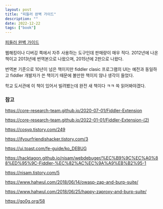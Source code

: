 ```yaml
---
layout: post
title: "피들러 완벽 가이드"
description: ""
date: 2022-12-22
tags: ["book"]
---
```


<a href="http://www.yes24.com/Product/Goods/11006370">피들러 완벽 가이드</a>

웹해킹이나 디버깅 쪽에서 자주 사용하는 도구인데 판매량이 매우 적다. 2012년에 나온 책이고 2013년에 번역본으로 나왔으며, 2015년에 2판으로 나왔다.

번역본 기준으로 10년이 넘은 책이지만 fiddler clasic 프로그램의 UI는 예전과 동일하고 fiddler 개발자가 쓴 책이기 때문에 볼만한 책이지 않나 생각이 들었다.

학교 도서관에 이 책이 있어서 빌려봤는데 완전 새 책이다 ㅋㅋ 쓱 읽어봐야겠다.

### 참고

https://core-research-team.github.io/2020-07-01/Fiddler-Extension

https://core-research-team.github.io/2022-01-01/Fiddler-Extension-(2)

https://cosyp.tistory.com/249

https://ifyourfriendishacker.tistory.com/3

https://ui.toast.com/fe-guide/ko_DEBUG

https://hacktagon.github.io/nisam/webdebuger/%EC%B9%9C%EC%A0%88%ED%95%9C-Fiddler-%EC%82%AC%EC%9A%A9%EB%B2%95-1

https://nisam.tistory.com/5

https://www.hahwul.com/2018/06/14/owasp-zap-and-burp-suite/

https://www.hahwul.com/2018/06/25/happy-zaproxy-and-burp-suite/

https://go0g.org/58
